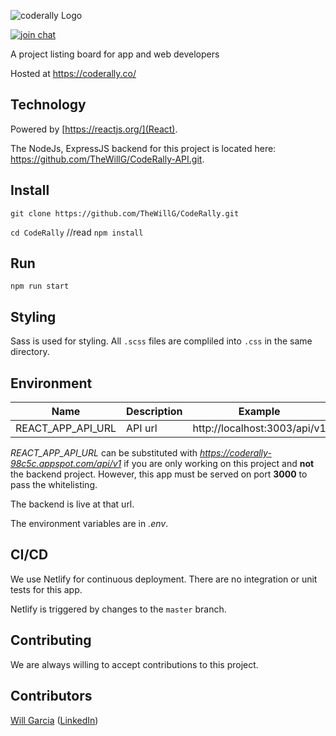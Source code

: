 ![coderally Logo](./docs/logo.png)

[![join chat](https://img.shields.io/gitter/room/nwjs/nw.js.svg)](https://gitter.im/coderally/Lobby)

A project listing board for app and web developers

Hosted at https://coderally.co/

## Technology
Powered by [https://reactjs.org/](React).

The NodeJs, ExpressJS backend for this project is located here: https://github.com/TheWillG/CodeRally-API.git.

## Install

`git clone https://github.com/TheWillG/CodeRally.git`

`cd CodeRally`
//read
`npm install`

## Run

`npm run start`

## Styling

Sass is used for styling. All `.scss` files are compliled into `.css` in the same directory.

## Environment

| Name | Description | Example |
|------|-------------|--------|
| REACT_APP_API_URL | API url | http://localhost:3003/api/v1 |

*REACT_APP_API_URL* can be substituted with *https://coderally-98c5c.appspot.com/api/v1* if you are only working on this project and **not** the backend project. However, this app must be served on port **3000** to pass the whitelisting.

The backend is live at that url.

The environment variables are in *.env*.

## CI/CD

We use Netlify for continuous deployment. There are no integration or unit tests for this app.

Netlify is triggered by changes to the `master` branch.

## Contributing

We are always willing to accept contributions to this project.

## Contributors

[Will Garcia](https://github.com/thewillg/) ([LinkedIn](https://www.linkedin.com/in/thewillg/))
